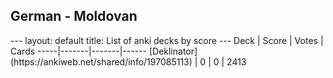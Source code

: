 <h2>German  -  Moldovan</h2>
---
layout: default
title: List of anki decks by score
---
Deck | Score | Votes | Cards
-----|-------|-------|------
[Deklinator](https://ankiweb.net/shared/info/197085113) | 0 | 0 | 2413
